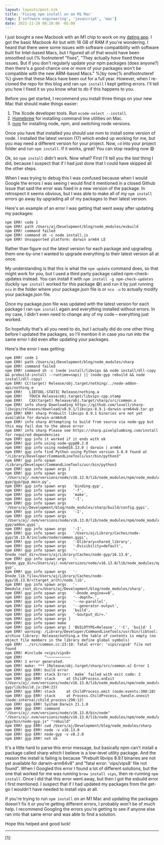 ```yaml
---
layout: layouts/post.njk
title: 'Fixing npm install on an M1 Mac'
tags: ['software engineering', 'javascript', 'mac']
date: 2021-11-20 08:20:00 -05:00
---
```


I just bought a new Macbook with an M1 chip to work on my
[dating app](/post/making_a_dating_app).
I got the basic Macbook Air but with 16 GB of RAM if you're wondering.
I heard that there were some issues with software compatibility with
software built for Intel-based Macs, but I figured all of that would
have been smoothed out
{% footnoteref "fixes", "They actually <em>have</em> fixed these issues. But if you don't regularly update your npm packages (does anyone?) then there's a good chance one or more of your packages won't be compatible with the new ARM-based Macs." %}by now{% endfootnoteref %}
given that these Macs have been out for
a full year.
However, when I re-cloned the repo for this blog and
ran `npm install` I kept getting errors. I'll tell you how I fixed
it so you know what to do if this happens to you.

Before you get started, I recommend you install three things on your
new Mac that should make things easier:

1. The Xcode developer tools. Run `xcode-select --install`.
1. [Homebrew](https://brew.sh) for installing command line utilities on Mac.
1. [nvm](https://github.com/nvm-sh/nvm) for installing node, npm, and switching node versions.

Once you have that installed you should use nvm to install some version of node.
I installed the latest version (17) which ended up working for me, but you may
need a different version for your project. Now, `cd` into your project folder
and run `npm install`. If it works, great! You can stop reading now 😄

Ok, so `npm install` didn't work. Now what? First I'll tell you the
_last_ thing I did, because I suspect that if I had just done that I could
have skipped all the other steps.

When I was trying to debug this I was confused because when I would Google
the errors I was seeing I would find it mentioned in a closed Github Issue
that said the error was fixed in a new version of the package. In retrospect
it seems obvious, but I was able to make all of my `npm install` errors go
away by upgrading all of my packages to their latest version.

Here's an example of an error I was getting that went away after updating
my packages:

```
npm ERR! code 1
npm ERR! path /Users/aj/Development/blog/node_modules/esbuild
npm ERR! command failed
npm ERR! command sh -c node install.js
npm ERR! Unsupported platform: darwin arm64 LE
```

Rather than figure out the latest version for each package and upgrading
them one-by-one I wanted to upgrade everything to their latest version
all at once.

My understanding is that this is what the `npm update` command does,
so that might work for you, but I used a third party package called
npm-check-updates instead. You can install it with `npm install -g npm-check-updates`
(luckily `npm install` worked for _this_ package 😅) and run
it by just running `ncu` in the folder where your package.json
file is or `ncu -u` to actually modify your package.json file.

Once my package.json file was updated with the latest version for each
package I ran `npm install` again and everything installed without errors.
In my case, I didn't even need to change any of my code – everything just worked.

So hopefully that's all you need to do, but I actually did do one other thing before
I updated the packages, so I'll mention it in case you run into the same error I did
even after updating your packages.

Here's the error I was getting:

```
npm ERR! code 1
npm ERR! path /Users/aj/Development/blog/node_modules/sharp
npm ERR! command failed
npm ERR! command sh -c (node install/libvips && node install/dll-copy && prebuild-install --runtime=napi) || (node-gyp rebuild && node install/dll-copy)
npm ERR! CC(target) Release/obj.target/nothing/../node-addon-api/nothing.o
npm ERR!   LIBTOOL-STATIC Release/nothing.a
npm ERR!   TOUCH Release/obj.target/libvips-cpp.stamp
npm ERR!   CXX(target) Release/obj.target/sharp/src/common.o
npm ERR! info sharp Downloading https://github.com/lovell/sharp-libvips/releases/download/v8.9.1/libvips-8.9.1-darwin-arm64v8.tar.gz
npm ERR! ERR! sharp Prebuilt libvips 8.9.1 binaries are not yet available for darwin-arm64v8
npm ERR! info sharp Attempting to build from source via node-gyp but this may fail due to the above error
npm ERR! info sharp Please see https://sharp.pixelplumbing.com/install for required dependencies
npm ERR! gyp info it worked if it ends with ok
npm ERR! gyp info using node-gyp@8.2.0
npm ERR! gyp info using node@16.13.0 | darwin | arm64
npm ERR! gyp info find Python using Python version 3.8.9 found at "/Library/Developer/CommandLineTools/usr/bin/python3"
npm ERR! gyp info spawn /Library/Developer/CommandLineTools/usr/bin/python3
npm ERR! gyp info spawn args [
npm ERR! gyp info spawn args   '/Users/aj/.nvm/versions/node/v16.13.0/lib/node_modules/npm/node_modules/node-gyp/gyp/gyp_main.py',
npm ERR! gyp info spawn args   'binding.gyp',
npm ERR! gyp info spawn args   '-f',
npm ERR! gyp info spawn args   'make',
npm ERR! gyp info spawn args   '-I',
npm ERR! gyp info spawn args   '/Users/aj/Development/blog/node_modules/sharp/build/config.gypi',
npm ERR! gyp info spawn args   '-I',
npm ERR! gyp info spawn args   '/Users/aj/.nvm/versions/node/v16.13.0/lib/node_modules/npm/node_modules/node-gyp/addon.gypi',
npm ERR! gyp info spawn args   '-I',
npm ERR! gyp info spawn args   '/Users/aj/Library/Caches/node-gyp/16.13.0/include/node/common.gypi',
npm ERR! gyp info spawn args   '-Dlibrary=shared_library',
npm ERR! gyp info spawn args   '-Dvisibility=default',
npm ERR! gyp info spawn args   '-Dnode_root_dir=/Users/aj/Library/Caches/node-gyp/16.13.0',
npm ERR! gyp info spawn args   '-Dnode_gyp_dir=/Users/aj/.nvm/versions/node/v16.13.0/lib/node_modules/npm/node_modules/node-gyp',
npm ERR! gyp info spawn args   '-Dnode_lib_file=/Users/aj/Library/Caches/node-gyp/16.13.0/<(target_arch)/node.lib',
npm ERR! gyp info spawn args   '-Dmodule_root_dir=/Users/aj/Development/blog/node_modules/sharp',
npm ERR! gyp info spawn args   '-Dnode_engine=v8',
npm ERR! gyp info spawn args   '--depth=.',
npm ERR! gyp info spawn args   '--no-parallel',
npm ERR! gyp info spawn args   '--generator-output',
npm ERR! gyp info spawn args   'build',
npm ERR! gyp info spawn args   '-Goutput_dir=.'
npm ERR! gyp info spawn args ]
npm ERR! gyp info spawn make
npm ERR! gyp info spawn args [ 'BUILDTYPE=Release', '-C', 'build' ]
npm ERR! warning: /Library/Developer/CommandLineTools/usr/bin/libtool: archive library: Release/nothing.a the table of contents is empty (no object file members in the library define global symbols)
npm ERR! ../src/common.cc:23:10: fatal error: 'vips/vips8' file not found
npm ERR! #include <vips/vips8>
npm ERR!          ^~~~~~~~~~~~
npm ERR! 1 error generated.
npm ERR! make: *** [Release/obj.target/sharp/src/common.o] Error 1
npm ERR! gyp ERR! build error
npm ERR! gyp ERR! stack Error: `make` failed with exit code: 2
npm ERR! gyp ERR! stack     at ChildProcess.onExit (/Users/aj/.nvm/versions/node/v16.13.0/lib/node_modules/npm/node_modules/node-gyp/lib/build.js:194:23)
npm ERR! gyp ERR! stack     at ChildProcess.emit (node:events:390:28)
npm ERR! gyp ERR! stack     at Process.ChildProcess._handle.onexit (node:internal/child_process:290:12)
npm ERR! gyp ERR! System Darwin 21.1.0
npm ERR! gyp ERR! command "/Users/aj/.nvm/versions/node/v16.13.0/bin/node" "/Users/aj/.nvm/versions/node/v16.13.0/lib/node_modules/npm/node_modules/node-gyp/bin/node-gyp.js" "rebuild"
npm ERR! gyp ERR! cwd /Users/aj/Development/blog/node_modules/sharp
npm ERR! gyp ERR! node -v v16.13.0
npm ERR! gyp ERR! node-gyp -v v8.2.0
npm ERR! gyp ERR! not ok
```

It's a little hard to parse this error message, but basically npm can't install
a package called sharp which I believe is a low-level utility package.
And the reason the install is failing is because
"Prebuilt libvips 8.9.1 binaries are not yet available for darwin-arm64v8" and
"fatal error: 'vips/vips8' file not found".
When I Googled this error I found a lot of different solutions, but the one that
worked for me was running `brew install vips`, then re-running `npm install`.
Once I did that this error went away, but then I got the esbuild
error I first mentioned. I suspect that if I had updated my packages from the
get-go I wouldn't have needed to install vips at all.

If you're trying to run `npm install` on an M1 Mac and updating the packages
doesn't fix it or you're getting different errors, I probably won't be of
much help. I recommend Googling the errors you're getting to see if anyone
else ran into that same error and was able to find a solution.

Hope this helped and good luck!

---

<p id="footnote-1">
[1]: 
</p>

